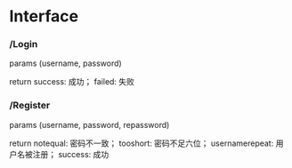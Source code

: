 # Interface 

### /Login

params (username, password)


return success: 成功；
       failed: 失败

### /Register

params (username, password, repassword)

return notequal: 密码不一致；
       tooshort: 密码不足六位；
       usernamerepeat: 用户名被注册；
       success: 成功